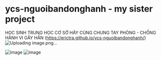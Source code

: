 # ycs-nguoibandonghanh - my sister project
HỌC SINH TRUNG HỌC CƠ SỞ HÃY CÙNG CHUNG TAY PHÒNG - CHỐNG HÀNH VI GÂY HẤN (https://erictra.github.io/ycs-nguoibandonghanh/)
![Uploading image.png…]()

![image](https://github.com/EricTra/ycs-nguoibandonghanh/assets/92014047/066abfa5-765d-4f32-8209-956293c4787d)
![image](https://github.com/EricTra/ycs-nguoibandonghanh/assets/92014047/c578cc3b-a604-4e68-af80-4aa5bef2e033)



